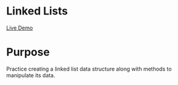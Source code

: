 # Linked Lists

[Live Demo](https://strallia.github.io/linked-lists/)

# Purpose

Practice creating a linked list data structure along with methods to manipulate its data.
